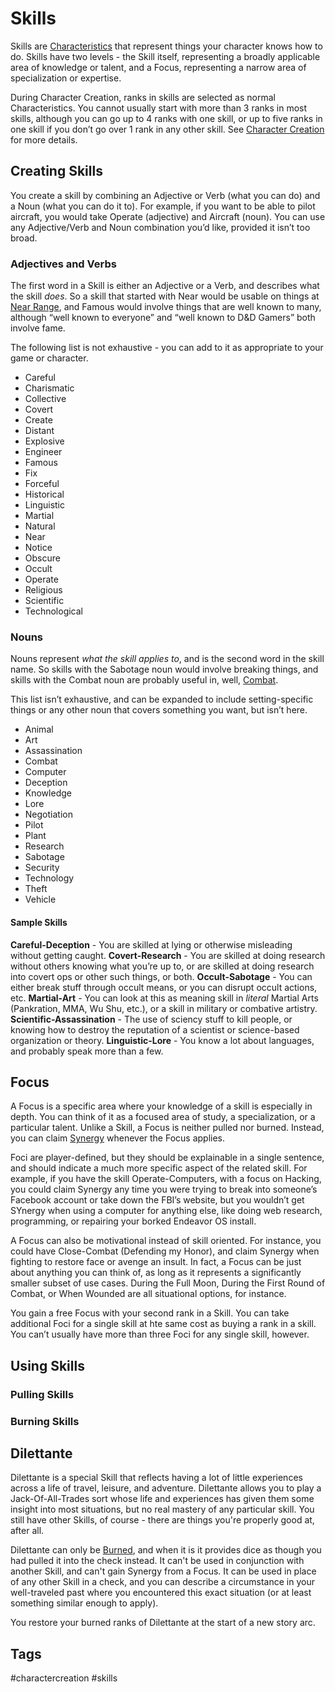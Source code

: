 # Skills
Skills are [Characteristics](Characteristics.md) that represent things your character knows how to do. Skills have two levels - the Skill itself, representing a broadly applicable area of knowledge or talent, and a Focus, representing a narrow area of specialization or expertise.

During Character Creation, ranks in skills are selected as normal Characteristics. You cannot usually start with more than 3 ranks in most skills, although you can go up to 4 ranks with one skill, or up to five ranks in one skill if you don’t go over 1 rank in any other skill. See [Character Creation](CharacterCreation.md) for more details.

## Creating Skills
You create a skill by combining an Adjective or Verb (what you can do) and a Noun (what you can do it to). For example, if you want to be able to pilot aircraft, you would take Operate (adjective) and Aircraft (noun). You can use any Adjective/Verb and Noun combination you’d like, provided it isn’t too broad. 

### Adjectives and Verbs

The first word in a Skill is either an Adjective or a Verb, and describes what the skill *does*. So a skill that started with Near would be usable on things at [Near Range](Combat.md), and Famous would involve things that are well known to many, although “well known to everyone” and “well known to D&D Gamers” both involve fame.

The following list is not exhaustive - you can add to it as appropriate to your game or character.

- Careful
- Charismatic
- Collective
- Covert
- Create
- Distant
- Explosive
- Engineer
- Famous
- Fix
- Forceful
- Historical
- Linguistic
- Martial
- Natural
- Near
- Notice
- Obscure
- Occult
- Operate
- Religious
- Scientific
- Technological

### Nouns

Nouns represent *what the skill applies to*, and is the second word in the skill name. So skills with the Sabotage noun would involve breaking things, and skills with the Combat noun are probably useful in, well, [Combat](Combat.md).

This list isn’t exhaustive, and can be expanded to include setting-specific things or any other noun that covers something you want, but isn’t here.

- Animal
- Art
- Assassination
- Combat
- Computer
- Deception
- Knowledge
- Lore
- Negotiation
- Pilot
- Plant
- Research
- Sabotage
- Security
- Technology
- Theft
- Vehicle

#### Sample Skills

**Careful-Deception** - You are skilled at lying or otherwise misleading without getting caught.
**Covert-Research** - You are skilled at doing research without others knowing what you’re up to, or are skilled at doing research into covert ops or other such things, or both.
**Occult-Sabotage** - You can either break stuff through occult means, or you can disrupt occult actions, etc.
**Martial-Art** - You can look at this as meaning skill in *literal* Martial Arts (Pankration, MMA, Wu Shu, etc.), or a skill in military or combative artistry.
**Scientific-Assassination** - The use of sciency stuff to kill people, or knowing how to destroy the reputation of a scientist or science-based organization or theory.
**Linguistic-Lore** - You know a lot about languages, and probably speak more than a few.

## Focus

A Focus is a specific area where your knowledge of a skill is especially in depth. You can think of it as a focused area of study, a specialization, or a particular talent. Unlike a Skill, a Focus is neither pulled nor burned. Instead, you can claim [Synergy](Synergy.md) whenever the Focus applies.

Foci are player-defined, but they should be explainable in a single sentence, and should indicate a much more specific aspect of the related skill. For example, if you have the skill Operate-Computers, with a focus on Hacking, you could claim Synergy any time you were trying to break into someone’s Facebook account or take down the FBI’s website, but you wouldn’t get SYnergy when using a computer for anything else, like doing web research, programming, or repairing your borked Endeavor OS install.

A Focus can also be motivational instead of skill oriented. For instance, you could have Close-Combat (Defending my Honor), and claim Synergy when fighting to restore face or avenge an insult. In fact, a Focus can be just about anything you can think of, as long as it represents a significantly smaller subset of use cases. During the Full Moon, During the First Round of Combat, or When Wounded are all situational options, for instance.

You gain a free Focus with your second rank in a Skill. You can take additional Foci for a single skill at hte same cost as buying a rank in a skill. You can’t usually have more than three Foci for any single skill, however.

## Using Skills

### Pulling Skills

### Burning Skills


## Dilettante

Dilettante is a special Skill that reflects having a lot of little experiences across a life of travel, leisure, and adventure. Dilettante allows you to play a Jack-Of-All-Trades sort whose life and experiences has given them some insight into most situations, but no real mastery of any particular skill. You still have other Skills, of course - there are things you're properly good at, after all.

Dilettante can only be [Burned](Burn.md), and when it is it provides dice as though you had pulled it into the check instead. It can't be used in conjunction with another Skill, and can't gain Synergy from a Focus. It can be used in place of any other Skill in a check, and you can describe a circumstance in your well-traveled past where you encountered this exact situation (or at least something similar enough to apply).

You restore your burned ranks of Dilettante at the start of a new story arc.

## Tags

#charactercreation #skills